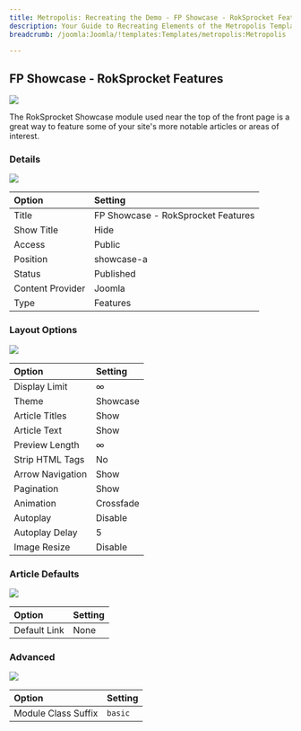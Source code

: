 ```yaml
---
title: Metropolis: Recreating the Demo - FP Showcase - RokSprocket Features
description: Your Guide to Recreating Elements of the Metropolis Template for Joomla
breadcrumb: /joomla:Joomla/!templates:Templates/metropolis:Metropolis

---
```


FP Showcase - RokSprocket Features
-----

![][demo]

The RokSprocket Showcase module used near the top of the front page is a great way to feature some of your site's more notable articles or areas of interest.

### Details

![][demo2]

| Option           | Setting                            |  
| :--------------- | :--------------------------------- |  
| Title            | FP Showcase - RokSprocket Features |  
| Show Title       | Hide                               |  
| Access           | Public                             |  
| Position         | showcase-a                         |  
| Status           | Published                          |  
| Content Provider | Joomla                             |  
| Type             | Features                           |  

### Layout Options

![][demo3]

| Option | Setting |
|:------|:-------|
| Display Limit     | ∞         |
| Theme             | Showcase  |
| Article Titles    | Show      |
| Article Text      | Show      |
| Preview Length    | ∞         |
| Strip HTML Tags   | No        |
| Arrow Navigation  | Show      |
| Pagination        | Show      |
| Animation         | Crossfade |
| Autoplay          | Disable   |
| Autoplay Delay    | 5         |
| Image Resize      | Disable   |

### Article Defaults

![][demo4]

|    Option    | Setting |
|:-------------|:--------|
| Default Link | None    |

### Advanced
![][demo5]

| Option              | Setting |  
| :------------------ | :------ |  
| Module Class Suffix | `basic` |  

[demo]: assets/demo_2.jpeg
[demo2]: assets/showcase_1.jpeg
[demo3]: assets/showcase_2.jpeg
[demo4]: assets/showcase_3.jpeg
[demo5]: assets/showcase_4.jpeg